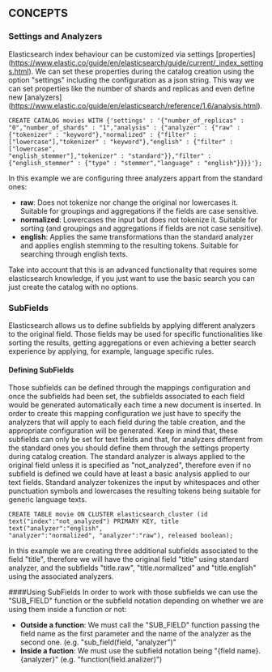 ## CONCEPTS

### Settings and Analyzers
Elasticsearch index behaviour can be customized via settings [properties]
(https://www.elastic.co/guide/en/elasticsearch/guide/current/_index_settings.html). We can set these properties during the catalog
creation using the option "settings" including the configuration as a json string. This way we can set properties like the number of
shards and replicas and even define new [analyzers] (https://www.elastic.co/guide/en/elasticsearch/reference/1.6/analysis.html).


    CREATE CATALOG movies WITH {'settings' : '{"number_of_replicas" : "0","number_of_shards" : "1","analysis" : {"analyzer" : {"raw" :
    {"tokenizer" : "keyword"},"normalized" : {"filter" : ["lowercase"],"tokenizer" : "keyword"},"english" : {"filter" : ["lowercase",
    "english_stemmer"],"tokenizer" : "standard"}},"filter" : {"english_stemmer" : {"type" : "stemmer","language" : "english"}}}}'};


In this example we are  configuring three analyzers appart from the standard ones:

* **raw**: Does not tokenize nor change the original nor lowercases it. Suitable for groupings and aggregations if the fields are
case sensitive.
* **normalized**: Lowercases the input but does not tokenize it. Suitable for sorting (and groupings and aggregations if fields are
not case sensitive).
* **english**: Applies the same transformations than the standard analyzer and applies english stemming to the resulting tokens.
Suitable for searching through english texts.

Take into account that this is an advanced functionality that requires some elasticsearch knowledge, if you just want to use the
basic search you can just create the catalog with no options.



### SubFields
Elasticsearch allows us to define subfields by applying different analyzers to the original field. Those fields may be used for
specific functionalities like sorting the results, getting aggregations or even achieving a better search experience by applying,
for example, language specific rules.

#### Defining SubFields
Those subfields can be defined through the mappings configuration and once the subfields had been set, the subfields associated
to each field would be generated automatically each time a new document is inserted. In order to create this mapping configuration
we just have to specify the analyzers that will apply to each field during the table creation, and the appropriate configuration
will be generated. Keep in mind that, these subfields can only be set for text fields and that, for analyzers different from the
standard ones you should define them through the settings property during catalog creation.
The standard analyzer is always applied to the original field unless it is specified as "not_analyzed", therefore even if no subfield
is defined we could have at least a basic analysis applied to our text fields. Standard analyzer tokenizes the input by whitespaces
and other punctuation symbols and lowercases the resulting tokens being suitable for generic language texts.

    CREATE TABLE movie ON CLUSTER elasticsearch_cluster (id text("index":"not_analyzed") PRIMARY KEY, title text("analyzer":"english",
    "analyzer":"normalized", "analyzer":"raw"), released boolean);

In this example we are creating three additional subfields associated to the field "title", therefore we will have the original
field "title" using standard analyzer, and the subfields "title.raw", "title.normalized" and "title.english" using the associated
analyzers.

####Using SubFields
In order to work with those subfields we can use the "SUB_FIELD" function or the subfield notation depending on whether we are using
them inside a function or not:

* **Outside a function**: We must call the "SUB_FIELD" function passing the field name as the first parameter and the name of the
analyzer as the second one. (e.g. "sub_field(field, "analyzer")"
* **Inside a fuction**: We must use the subfield notation being "{field name}.{analyzer}" (e.g. "function(field.analizer)")
